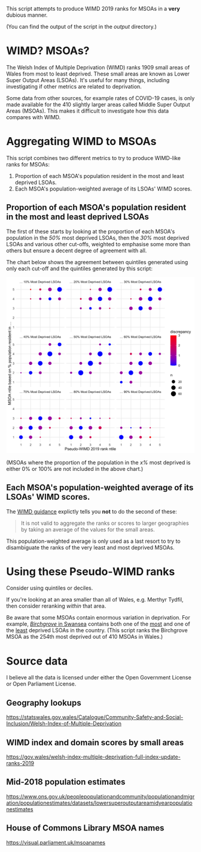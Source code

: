 
This script attempts to produce WIMD 2019 ranks for MSOAs in a **very** dubious manner.

(You can find the output of the script in the *output* directory.)

# WIMD? MSOAs?

The Welsh Index of Multiple Deprivation (WIMD) ranks 1909 small areas of Wales from most to least deprived. These small areas are known as Lower Super Output Areas (LSOAs). It's useful for many things, including investigating if other metrics are related to deprivation.

Some data from other sources, for example rates of COVID-19 cases, is only made available for the 410 slightly larger areas called Middle Super Output Areas (MSOAs). This makes it difficult to investigate how this data compares with WIMD.

# Aggregating WIMD to MSOAs

This script combines two different metrics to try to produce WIMD-like ranks for MSOAs:

  1. Proportion of each MSOA's population resident in the most and least deprived LSOAs.
  2. Each MSOA's population-weighted average of its LSOAs' WIMD scores.

## Proportion of each MSOA's population resident in the most and least deprived LSOAs

The first of these starts by looking at the proportion of each MSOA's population in the *50%* most deprived LSOAs, then the *30%* most deprived LSOAs and various other cut-offs, weighted to emphasise some more than others but ensure a decent degree of agreement with all.

The chart below shows the agreement between quintiles generated using only each cut-off and the quintiles generated by this script:

![Chart showing quintiles produced by different methods](https://raw.githubusercontent.com/stupidpupil/wimd_msoa/main/output/ntile_comparison.png)

(MSOAs where the proportion of the population in the *x%* most deprived is either 0% or 100% are not included in the above chart.)

## Each MSOA's population-weighted average of its LSOAs' WIMD scores.

The [WIMD guidance](https://gov.wales/sites/default/files/statistics-and-research/2020-06/welsh-index-multiple-deprivation-2019-guidance.pdf#page=12) explictly tells you **not** to do the second of these:

> It is not valid to aggregate the ranks or scores to larger geographies by taking an average of the values for the small areas. 

This population-weighted average is only used as a last resort to try to disambiguate the ranks of the very least and most deprived MSOAs.

# Using these Pseudo-WIMD ranks

Consider using quintiles or deciles.

If you're looking at an area smaller than all of Wales, e.g. Merthyr Tydfil, then consider reranking *within* that area.

Be aware that some MSOAs contain enormous variation in deprivation. For example, [*Birchgrove* in Swansea](https://wimd.gov.wales/geography/msoa/W02000173) contains both one of the [most](https://wimd.gov.wales/lsoa/w01000801) and one of the [least](https://wimd.gov.wales/lsoa/w01000800) deprived LSOAs in the country. (This script ranks the Birchgrove MSOA as the 254th most deprived out of 410 MSOAs in Wales.)

# Source data

I believe all the data is licensed under either the Open Government License or Open Parliament License.

## Geography lookups 
https://statswales.gov.wales/Catalogue/Community-Safety-and-Social-Inclusion/Welsh-Index-of-Multiple-Deprivation

## WIMD index and domain scores by small areas

https://gov.wales/welsh-index-multiple-deprivation-full-index-update-ranks-2019

## Mid-2018 population estimates

https://www.ons.gov.uk/peoplepopulationandcommunity/populationandmigration/populationestimates/datasets/lowersuperoutputareamidyearpopulationestimates

## House of Commons Library MSOA names

https://visual.parliament.uk/msoanames

